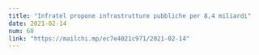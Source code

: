 ```yaml
---
title: "Infratel propone infrastrutture pubbliche per 8,4 miliardi"
date: 2021-02-14
num: 68
link: "https://mailchi.mp/ec7e4021c971/2021-02-14"
---
```

